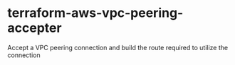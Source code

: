 # terraform-aws-vpc-peering-accepter
Accept a VPC peering connection and build the route required to utilize the connection
